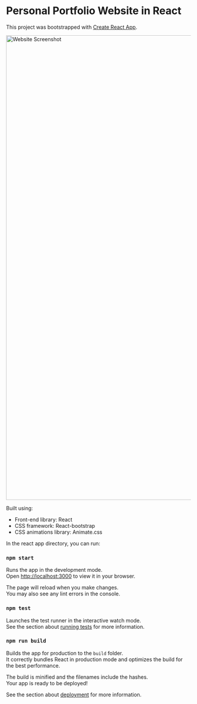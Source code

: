 # Personal Portfolio Website in React

This project was bootstrapped with [Create React App](https://github.com/facebook/create-react-app).

<img width="1266" alt="Website Screenshot" src="https://ibb.co/FkRjV9dc">

Built using:

- Front-end library: React
- CSS framework: React-bootstrap
- CSS animations library: Animate.css

In the react app directory, you can run:

### `npm start`

Runs the app in the development mode.\
Open [http://localhost:3000](http://localhost:3000) to view it in your browser.

The page will reload when you make changes.\
You may also see any lint errors in the console.

### `npm test`

Launches the test runner in the interactive watch mode.\
See the section about [running tests](https://facebook.github.io/create-react-app/docs/running-tests) for more information.

### `npm run build`

Builds the app for production to the `build` folder.\
It correctly bundles React in production mode and optimizes the build for the best performance.

The build is minified and the filenames include the hashes.\
Your app is ready to be deployed!

See the section about [deployment](https://facebook.github.io/create-react-app/docs/deployment) for more information.
